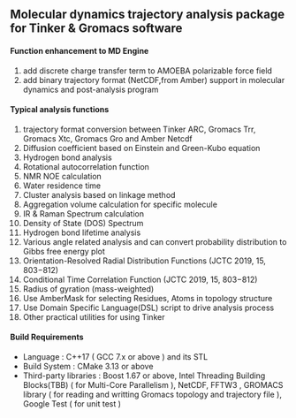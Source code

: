 ## Molecular dynamics trajectory analysis package for Tinker & Gromacs software

#### Function enhancement to MD Engine

1. add discrete charge transfer term to AMOEBA polarizable force field
2. add binary trajectory format (NetCDF,from Amber) support in molecular dynamics and post-analysis program

#### Typical analysis functions
 
1.   trajectory format conversion between Tinker ARC, Gromacs Trr, Gromacs Xtc, Gromacs Gro and Amber Netcdf
2.   Diffusion coefficient based on Einstein and Green-Kubo equation
3.   Hydrogen bond analysis
4.   Rotational autocorrelation function
5.   NMR NOE calculation
6.   Water residence time
7.   Cluster analysis based on linkage method
8.   Aggregation volume calculation for specific molecule
9.   IR & Raman Spectrum calculation
10.  Density of State (DOS) Spectrum
11.  Hydrogen bond lifetime analysis
12.  Various angle related analysis and can convert probability distribution to Gibbs free energy plot
13.  Orientation-Resolved Radial Distribution Functions (JCTC 2019, 15, 803−812)
14.  Conditional Time Correlation Function (JCTC 2019, 15, 803−812)
15.  Radius of gyration (mass-weighted)
16.  Use AmberMask for selecting Residues, Atoms in topology structure
17.  Use Domain Specific Language(DSL) script to drive analysis process 
18.  Other practical utilities for using Tinker

#### Build Requirements
- Language : C++17 ( GCC 7.x or above ) and its STL
- Build System :  CMake 3.13 or above
- Third-party libraries :  Boost 1.67 or above,
                           Intel Threading Building Blocks(TBB) ( for Multi-Core Parallelism ), 
                           NetCDF,  FFTW3 , 
                           GROMACS library ( for reading and writting Gromacs topology and trajectory file ),
                           Google Test ( for unit test )

                           

 
